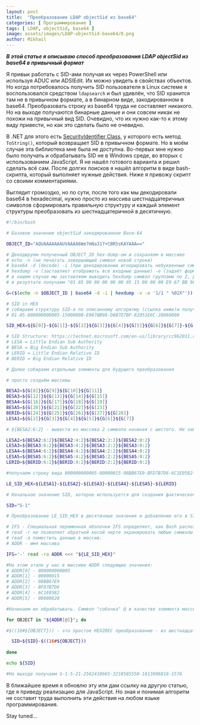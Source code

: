 ```yaml
---
layout: post
title:  "Преобразование LDAP objectSid из base64"
categories: [ Программирование ]
tags: [ LDAP, objectSid, base64 ]
image: assets/images/LDAP-objectSid-base64/0.png
author: Mikhail
---
```


***В этой статье я описываю способ преобразования LDAP objectSid из base64 в привычный формат***

Я привык работать с SID-ами получая их через PowerShell или используя ADUC или ADSIEdit. Их можно увидеть в свойствах объектов. Но когда потребовалось получить SID пользователя в Linux системе я воспользовался средством `ldapsearch` и был удивлён, что SID хранится там не в привычном формате, а в бинарном виде, закодированном в base64. Преобразовать строку из base64 труда не составляет никакого. Но на выходе получаются бинарные данные и они совсем никак не похожи на привычный вид SID. Очевидно, что их нужно как-то к этому виду привести, но как это сделать было не очевидно.

В .NET для этого есть [SecurityIdentifier Class](https://docs.microsoft.com/en-us/dotnet/api/system.security.principal.securityidentifier), у которого есть метод `ToString()`, который возвращает SID в привычном формате. Но в моём случае эта библиотека мне была не доступна. Во-первых мне нужно было получать и обрабатывать SID не в Windows среде, во вторых с использованием JavaScript. Я не нашёл готового варианта и решил сделать всё сам. После долгих поисков я нашёл алгоритм в виде bash-скрипта, который выполняет нужные действия. Ниже я привожу скрипт со своими комментариями.

Выглядит громоздко, но по сути, после того как мы декодировали base64 в hexadecimal, нужно просто из массива шестнадцатеричных символов сформировать правильную структуру и каждый элемент структуры преобразовать из шестнадцатеричной в десятичную.

```bash
#!/bin/bash

# Базовое значение objectSid закодированное Base-64

OBJECT_ID="AQUAAAAAAAUVAAAA6We7mNa317+CBR5sKAYAAA=="

# Декодируем полученный OBJECT_ID hex-dump-ом и сохраняем в массиве
# echo -n (не печатать завершающий символ новой строки)
# base64 -d (decode) -i (при декодировании игнорировать небуквенные символы)
# hexdump -v (заставляет отображать все входные данные) -e (задаёт формат строки)
# в нашем случае мы заставляем выводить hexdump символ группами по 2, разделяя их пробелом
# в резултате получаем "01 05 00 00 00 00 00 05 15 00 00 00 E9 67 BB 98 D6 B7 D7 BF 82 05 1E 6C 28 06 00 00" и помещаем в переменную-массив под названием G

G=($(echo -n $OBJECT_ID | base64 -d -i | hexdump -v -e '1/1 " %02X"'))

# SID in HEX
# собираем структуру SID-а по описанному алгоритму (ссылка ниже)и получаем такую строку:
# 01-05-000000000005-15000000-E967BB98-D6B7D7BF-82051E6C-28060000

SID_HEX=${G[0]}-${G[1]}-${G[2]}${G[3]}${G[4]}${G[5]}${G[6]}${G[7]}-${G[8]}${G[9]}${G[10]}${G[11]}-${G[12]}${G[13]}${G[14]}${G[15]}-${G[16]}${G[17]}${G[18]}${G[19]}-${G[20]}${G[21]}${G[22]}${G[23]}-${G[24]}${G[25]}${G[26]}${G[27]}${G[28]}

# SID Structure: https://technet.microsoft.com/en-us/library/cc962011.aspx
# LESA = Little Endian Sub Authority
# BESA = Big Endian Sub Authority
# LERID = Little Endian Relative ID
# BERID = Big Endian Relative ID

# Далее собираем отдельные элементы для будущего преобразования

# просто создаём массивы

BESA2=${G[8]}${G[9]}${G[10]}${G[11]}
BESA3=${G[12]}${G[13]}${G[14]}${G[15]}
BESA4=${G[16]}${G[17]}${G[18]}${G[19]}
BESA5=${G[20]}${G[21]}${G[22]}${G[23]}
BERID=${G[24]}${G[25]}${G[26]}${G[27]}${G[28]}
LESA1=${G[2]}${G[3]}${G[4]}${G[5]}${G[6]}${G[7]}

# ${BESA2:6:2} - вывести из массива 2 символа начиная с шестого. Не забываем, что нумерация идёт с нуля. И заносим их в массив.

LESA2=${BESA2:6:2}${BESA2:4:2}${BESA2:2:2}${BESA2:0:2}
LESA3=${BESA3:6:2}${BESA3:4:2}${BESA3:2:2}${BESA3:0:2}
LESA4=${BESA4:6:2}${BESA4:4:2}${BESA4:2:2}${BESA4:0:2}
LESA5=${BESA5:6:2}${BESA5:4:2}${BESA5:2:2}${BESA5:0:2}
LERID=${BERID:6:2}${BERID:4:2}${BERID:2:2}${BERID:0:2}

#получаем строку вида 000000000005-00000015-98BB67E9-BFD7B7D6-6C1E0582-00000628

LE_SID_HEX=${LESA1}-${LESA2}-${LESA3}-${LESA4}-${LESA5}-${LERID}

# Начальное значение SID, которое используется для создания фактического SID.

SID="S-1"

# Преобразование LE_SID_HEX в десятичные значения и добавление его в SID в виде строки

# IFS - Специальная переменная оболочки IFS определяет, как Bash распознает границы слов при разделении последовательности символьных строк.
# read -r не позволяет обратной косой черте экранировать любые символы
# read -a поместить данные в массив.
# ADDR - имя массива

IFS='-' read -ra ADDR <<< "${LE_SID_HEX}"

#На этом этапе у нас в массиве ADDR следующие значения:
# ADDR[0] - 000000000005
# ADDR[1] - 00000015
# ADDR[2] - 98BB67E9
# ADDR[3] - BFD7B7D6
# ADDR[4] - 6C1E0582
# ADDR[5] - 00000628

#Начинаем их обрабатывать. Символ "собачка" @ в качестве элемента массива - это способ получить все элементы массива. Мы это делаем в цикле, чтобы последовательно обработать каждый элемент.

for OBJECT in "${ADDR[@]}"; do

#$((16#${OBJECT})) - это простое HEX2DEC преобразование - из шестнадцатеричной формы в десятичную.

  SID=${SID}-$((16#${OBJECT}))
  
done

echo ${SID}

#На выходе получаем S-1-5-21-2562418665-3218585558-1813906818-1576
```

В ближайшее время я обновлю эту или дам ссылку на другую статью, где я приведу реализацию для JavaScript. Но зная и понимая алгоритм не составит труда выполнить эти действия на любом языке программирования.

Stay tuned...